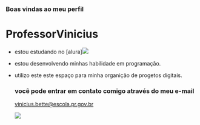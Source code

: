 ### Boas vindas ao meu perfil 
# ProfessorVinicius

- estou estudando no [alura]![](https://www.alura.com.br)
- estou desenvolvendo minhas habilidade em programação.
- utilizo este este espaço para minha organição de progetos digitais.

  ### você pode entrar em contato comigo através do meu  e-mail

  vinicius.bette@escola.pr.gov.br


  ![](https://media1.tenor.com/m/blH101-vjpcAAAAd/seu-madruga-professor-girafales.gif)
